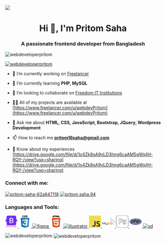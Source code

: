 
<img src="[https://media.licdn.com/dms/image/v2/D5616AQHD6cJxTxQqsA/profile-displaybackgroundimage-shrink_350_1400/B56ZUuGsGKHEAc-/0/1740235263491?e=1745452800&v=beta&t=gs6KCWUYFuC_VxPLS_G1XwO23_y8Fa8fRMLMp_Kvgho](https://postimg.cc/QVCWtp2h)">

<h1 align="center">Hi 👋, I'm Pritom Saha</h1>
<h3 align="center">A passionate frontend developer from Bangladesh</h3>

<p align="left"> <img src="https://komarev.com/ghpvc/?username=webdeveloperpritom&label=Profile%20views&color=0e75b6&style=flat" alt="webdeveloperpritom" /> </p>

<p align="left"> <a href="https://github.com/ryo-ma/github-profile-trophy"><img src="https://github-profile-trophy.vercel.app/?username=webdeveloperpritom" alt="webdeveloperpritom" /></a> </p>

- 🔭 I’m currently working on [Freelancer](https://www.freelancer.com/u/webdevPritom)

- 🌱 I’m currently learning **PHP, MySQL**

- 👯 I’m looking to collaborate on [Freedom IT Institutions](https://freedomitinstitutions.com/)

- 👨‍💻 All of my projects are available at [https://www.freelancer.com/u/webdevPritom](https://www.freelancer.com/u/webdevPritom)

- 💬 Ask me about **HTML, CSS, JavaScript, Bootstrap, JQuery, Wordpress Development**

- 📫 How to reach me **pritom16saha@gmail.com**

- 📄 Know about my experiences [https://drive.google.com/file/d/1o4Zk8sA9vLD3hng6caAM5gWsjIH-RQY-/view?usp=sharing](https://drive.google.com/file/d/1o4Zk8sA9vLD3hng6caAM5gWsjIH-RQY-/view?usp=sharing)

<h3 align="left">Connect with me:</h3>
<p align="left">
<a href="https://linkedin.com/in/pritom-saha-62a847118" target="blank"><img align="center" src="https://raw.githubusercontent.com/rahuldkjain/github-profile-readme-generator/master/src/images/icons/Social/linked-in-alt.svg" alt="pritom-saha-62a847118" height="30" width="40" /></a>
<a href="https://fb.com/pritom.saha.94" target="blank"><img align="center" src="https://raw.githubusercontent.com/rahuldkjain/github-profile-readme-generator/master/src/images/icons/Social/facebook.svg" alt="pritom.saha.94" height="30" width="40" /></a>
</p>

<h3 align="left">Languages and Tools:</h3>
<p align="left"> <a href="https://getbootstrap.com" target="_blank" rel="noreferrer"> <img src="https://raw.githubusercontent.com/devicons/devicon/master/icons/bootstrap/bootstrap-plain-wordmark.svg" alt="bootstrap" width="40" height="40"/> </a> <a href="https://www.w3schools.com/css/" target="_blank" rel="noreferrer"> <img src="https://raw.githubusercontent.com/devicons/devicon/master/icons/css3/css3-original-wordmark.svg" alt="css3" width="40" height="40"/> </a> <a href="https://www.figma.com/" target="_blank" rel="noreferrer"> <img src="https://www.vectorlogo.zone/logos/figma/figma-icon.svg" alt="figma" width="40" height="40"/> </a> <a href="https://www.w3.org/html/" target="_blank" rel="noreferrer"> <img src="https://raw.githubusercontent.com/devicons/devicon/master/icons/html5/html5-original-wordmark.svg" alt="html5" width="40" height="40"/> </a> <a href="https://www.adobe.com/in/products/illustrator.html" target="_blank" rel="noreferrer"> <img src="https://www.vectorlogo.zone/logos/adobe_illustrator/adobe_illustrator-icon.svg" alt="illustrator" width="40" height="40"/> </a> <a href="https://developer.mozilla.org/en-US/docs/Web/JavaScript" target="_blank" rel="noreferrer"> <img src="https://raw.githubusercontent.com/devicons/devicon/master/icons/javascript/javascript-original.svg" alt="javascript" width="40" height="40"/> </a> <a href="https://www.mysql.com/" target="_blank" rel="noreferrer"> <img src="https://raw.githubusercontent.com/devicons/devicon/master/icons/mysql/mysql-original-wordmark.svg" alt="mysql" width="40" height="40"/> </a> <a href="https://www.photoshop.com/en" target="_blank" rel="noreferrer"> <img src="https://raw.githubusercontent.com/devicons/devicon/master/icons/photoshop/photoshop-line.svg" alt="photoshop" width="40" height="40"/> </a> <a href="https://www.php.net" target="_blank" rel="noreferrer"> <img src="https://raw.githubusercontent.com/devicons/devicon/master/icons/php/php-original.svg" alt="php" width="40" height="40"/> </a> <a href="https://www.adobe.com/products/xd.html" target="_blank" rel="noreferrer"> <img src="https://cdn.worldvectorlogo.com/logos/adobe-xd.svg" alt="xd" width="40" height="40"/> </a> </p>

<p><img align="left" src="https://github-readme-stats.vercel.app/api/top-langs?username=webdeveloperpritom&show_icons=true&locale=en&layout=compact" alt="webdeveloperpritom" /></p>

<p>&nbsp;<img align="center" src="https://github-readme-stats.vercel.app/api?username=webdeveloperpritom&show_icons=true&locale=en" alt="webdeveloperpritom" /></p>
